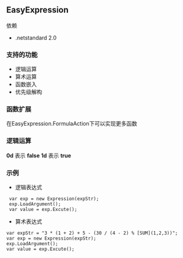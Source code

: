 ## EasyExpression

依赖
- .netstandard 2.0

### 支持的功能
- 逻辑运算
- 算术运算
- 函数嵌入
- 优先级解构

### 函数扩展

在EasyExpression.FormulaAction下可以实现更多函数

### 逻辑运算
**0d** 表示 **false**
**1d** 表示 **true**

### 示例
- 逻辑表达式

```var expStr = "3 * (1 + 2) < = 5 || !(8 / (4 - 2) > [SUM](1,2,3))";
 var exp = new Expression(expStr);
 exp.LoadArgument();
 var value = exp.Excute();
 ```
- 算术表达式

 ```
 var expStr = "3 * (1 + 2) + 5 - (30 / (4 - 2) % [SUM](1,2,3))";
 var exp = new Expression(expStr);
 exp.LoadArgument();
var value = exp.Excute();
```